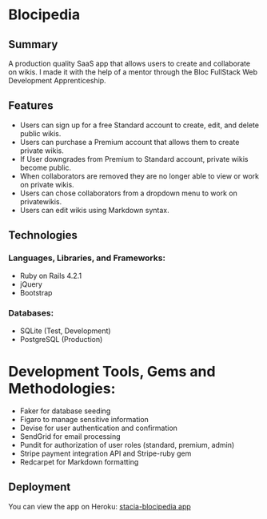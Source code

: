 # Blocipedia

## Summary
A production quality SaaS app that allows users to create and collaborate on wikis.
I made it with the help of a mentor through the Bloc FullStack Web Development Apprenticeship.  

## Features
* Users can  sign up for a free Standard account to create, edit, and delete public wikis.
* Users can purchase a Premium account that allows them to create private wikis.
* If User downgrades from Premium to Standard account, private wikis become public.
* When collaborators are removed they are no longer able to view or work on private wikis.
* Users can chose collaborators from a dropdown menu to work on privatewikis.
* Users can edit wikis using Markdown syntax.

## Technologies
### Languages, Libraries, and Frameworks:     
* Ruby on Rails 4.2.1 
* jQuery
* Bootstrap    
### Databases:     
* SQLite (Test, Development)    
* PostgreSQL (Production)
# Development Tools, Gems and Methodologies:    
* Faker for database seeding     
* Figaro to manage sensitive information     
* Devise for user authentication and confirmation 
* SendGrid for email processing
* Pundit for authorization of user roles (standard, premium, admin)
* Stripe payment integration API and Stripe-ruby gem
* Redcarpet for Markdown formatting    

## Deployment
You can view the app on Heroku: [stacia-blocipedia app](https://stacia-blocipedia.herokuapp.com)

